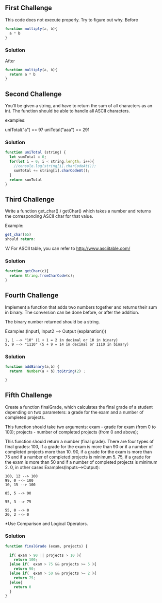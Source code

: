 ## First Challenge
This code does not execute properly. Try to figure out why.
Before
```javascript
function multiply(a, b){
  a * b
}
```
### Solution
After
```javascript
function multiply(a, b){
  return a * b
}
```
## Second Challenge
You'll be given a string, and have to return the sum of all characters as an int. The function should be able to handle all ASCII characters.

examples:

uniTotal("a") == 97 uniTotal("aaa") == 291
### Solution
```javascript
function uniTotal (string) {
  let sumTotal = 0;
  for(let i = 0; i < string.length; i++){
    //console.log(string[i].charCodeAt());
    sumTotal += string[i].charCodeAt();
  }
  return sumTotal
}
```

## Third Challenge
Write a function get_char() / getChar() which takes a number and returns the corresponding ASCII char for that value.

Example:
```javascript
get_char(65)
should return:
```
'A'
For ASCII table, you can refer to http://www.asciitable.com/
### Solution
```javascript
function getChar(c){
  return String.fromCharCode(c);
}
```

## Fourth Challenge
Implement a function that adds two numbers together and returns their sum in binary. The conversion can be done before, or after the addition.

The binary number returned should be a string.

Examples:(Input1, Input2 --> Output (explanation)))
```
1, 1 --> "10" (1 + 1 = 2 in decimal or 10 in binary)
5, 9 --> "1110" (5 + 9 = 14 in decimal or 1110 in binary)
```
### Solution
```javascript
function addBinary(a,b) {
  return  Number(a + b).toString(2) ;

}
```

## Fifth Challenge
Create a function finalGrade, which calculates the final grade of a student depending on two parameters: a grade for the exam and a number of completed projects.

This function should take two arguments: exam - grade for exam (from 0 to 100); projects - number of completed projects (from 0 and above);

This function should return a number (final grade). There are four types of final grades:
100, if a grade for the exam is more than 90 or if a number of completed projects more than 10.
90, if a grade for the exam is more than 75 and if a number of completed projects is minimum 5.
75, if a grade for the exam is more than 50 and if a number of completed projects is minimum 2.
0, in other cases
Examples(Inputs-->Output):
```
100, 12 --> 100
99, 0 --> 100
10, 15 --> 100

85, 5 --> 90

55, 3 --> 75

55, 0 --> 0
20, 2 --> 0
```
*Use Comparison and Logical Operators.
### Solution
```javascript
function finalGrade (exam, projects) {
  
  if( exam > 90 || projects > 10 ){
    return 100;
  }else if(  exam > 75 && projects >= 5 ){
    return 90;
  }else if(  exam > 50 && projects >= 2 ){
    return 75;
  }else{
    return 0
  }
}

```